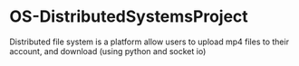 # OS-DistributedSystemsProject
Distributed file system is a platform allow users to upload mp4 files to their account, and download (using python and socket io)
